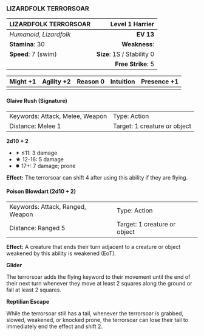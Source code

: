 ### LIZARDFOLK TERRORSOAR

| LIZARDFOLK TERRORSOAR  |        **Level 1 Harrier** |
| :--------------------- | -------------------------: |
| *Humanoid, Lizardfolk* |                  **EV 13** |
| **Stamina**: 30        |              **Weakness**: |
| **Speed**: 7 (swim)    | **Size**: 1S / Stability 0 |
|                        |         **Free Strike**: 5 |

| **Might** +1 | **Agility** +2 | **Reason** 0 | **Intuition** | **Presence** +1 |
| ------------ | -------------- | ------------ | ------------- | --------------- |
|              |                |              |               |                 |

#### Glaive Rush (Signature)

|                                 |                              |
| :------------------------------ | :--------------------------- |
| Keywords: Attack, Melee, Weapon | Type: Action                 |
| Distance: Melee 1               | Target: 1 creature or object |

**2d10 + 2**

- ✦ ≤11: 3 damage
- ★ 12-16: 5 damage
- ✸ 17+: 7 damage; prone

**Effect:** The terrorsoar can shift 4 after using this ability if they are flying.

#### Poison Blowdart (2d10 + 2)

|                                  |                              |
| :------------------------------- | :--------------------------- |
| Keywords: Attack, Ranged, Weapon | Type: Action                 |
| Distance: Ranged 5               | Target: 1 creature or object |

**Effect:** A creature that ends their turn adjacent to a creature or object weakened by this ability is weakened (EoT).

**Glider**

The terrorsoar adds the flying keyword to their movement until the end of their next turn whenever they move at least 2 squares along the ground or fall at least 2 squares.

**Reptilian Escape**

While the terrorsoar still has a tail, whenever the terrorsoar is grabbed, slowed, weakened, or knocked prone, the terrorsoar can lose their tail to immediately end the effect and shift 2.
